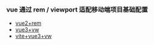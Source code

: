 ### vue 通过 rem / viewport 适配移动端项目基础配置

- [vue2+rem](https://github.com/WhatProblem/vue-base/tree/master/vue-rem)
- [vue3+vw](https://github.com/WhatProblem/vue-base/tree/master/vue3-vw)
- [vite+vue3+vw](https://github.com/WhatProblem/vue-base/tree/master/vite-vw)